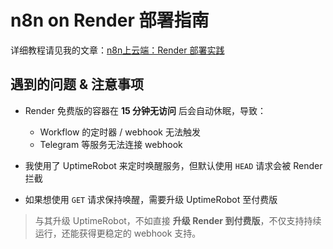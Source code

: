 # n8n on Render 部署指南

详细教程请见我的文章：[n8n上云端：Render 部署实践](https://medium.com/@xue_yuanhuang/n8n%E4%B8%8A%E4%BA%91%E7%AB%AF-7b10abfd2199)

## 遇到的问题 & 注意事项

- Render 免费版的容器在 **15 分钟无访问** 后会自动休眠，导致：
  - Workflow 的定时器 / webhook 无法触发
  - Telegram 等服务无法连接 webhook

- 我使用了 UptimeRobot 来定时唤醒服务，但默认使用 `HEAD` 请求会被 Render 拦截

- 如果想使用 `GET` 请求保持唤醒，需要升级 UptimeRobot 至付费版

> 与其升级 UptimeRobot，不如直接 **升级 Render 到付费版**，不仅支持持续运行，还能获得更稳定的 webhook 支持。
